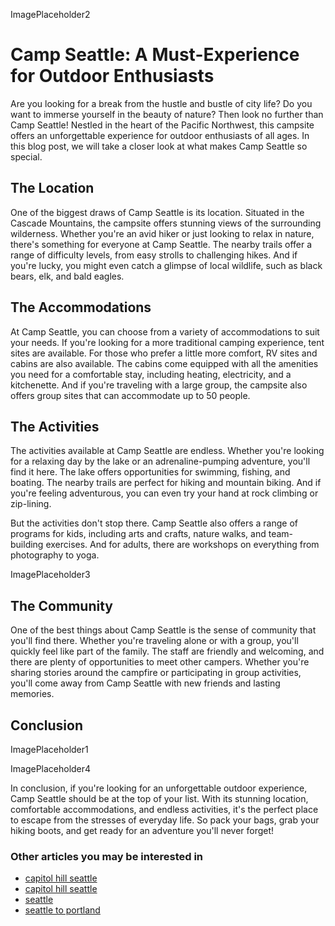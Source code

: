 ImagePlaceholder2

# Camp Seattle: A Must-Experience for Outdoor Enthusiasts

Are you looking for a break from the hustle and bustle of city life? Do you want to immerse yourself in the beauty of nature? Then look no further than Camp Seattle! Nestled in the heart of the Pacific Northwest, this campsite offers an unforgettable experience for outdoor enthusiasts of all ages. In this blog post, we will take a closer look at what makes Camp Seattle so special.

## The Location

One of the biggest draws of Camp Seattle is its location. Situated in the Cascade Mountains, the campsite offers stunning views of the surrounding wilderness. Whether you're an avid hiker or just looking to relax in nature, there's something for everyone at Camp Seattle. The nearby trails offer a range of difficulty levels, from easy strolls to challenging hikes. And if you're lucky, you might even catch a glimpse of local wildlife, such as black bears, elk, and bald eagles.

## The Accommodations

At Camp Seattle, you can choose from a variety of accommodations to suit your needs. If you're looking for a more traditional camping experience, tent sites are available. For those who prefer a little more comfort, RV sites and cabins are also available. The cabins come equipped with all the amenities you need for a comfortable stay, including heating, electricity, and a kitchenette. And if you're traveling with a large group, the campsite also offers group sites that can accommodate up to 50 people.

## The Activities

The activities available at Camp Seattle are endless. Whether you're looking for a relaxing day by the lake or an adrenaline-pumping adventure, you'll find it here. The lake offers opportunities for swimming, fishing, and boating. The nearby trails are perfect for hiking and mountain biking. And if you're feeling adventurous, you can even try your hand at rock climbing or zip-lining.

But the activities don't stop there. Camp Seattle also offers a range of programs for kids, including arts and crafts, nature walks, and team-building exercises. And for adults, there are workshops on everything from photography to yoga.

ImagePlaceholder3

## The Community

One of the best things about Camp Seattle is the sense of community that you'll find there. Whether you're traveling alone or with a group, you'll quickly feel like part of the family. The staff are friendly and welcoming, and there are plenty of opportunities to meet other campers. Whether you're sharing stories around the campfire or participating in group activities, you'll come away from Camp Seattle with new friends and lasting memories.

## Conclusion

ImagePlaceholder1

ImagePlaceholder4

In conclusion, if you're looking for an unforgettable outdoor experience, Camp Seattle should be at the top of your list. With its stunning location, comfortable accommodations, and endless activities, it's the perfect place to escape from the stresses of everyday life. So pack your bags, grab your hiking boots, and get ready for an adventure you'll never forget!
### Other articles you may be interested in

- [capitol hill seattle](capitol-hill-seattle)
- [capitol hill seattle](capitol-hill-seattle)
- [seattle](seattle)
- [seattle to portland](seattle-to-portland)
